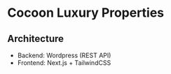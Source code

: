 # Cocoon Luxury Properties

## Architecture

- Backend: Wordpress (REST API)
- Frontend: Next.js + TailwindCSS
